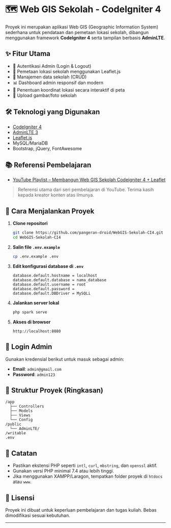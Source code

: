 # 🗺️ Web GIS Sekolah - CodeIgniter 4

Proyek ini merupakan aplikasi Web GIS (Geographic Information System) sederhana untuk pendataan dan pemetaan lokasi sekolah, dibangun menggunakan framework **CodeIgniter 4** serta tampilan berbasis **AdminLTE**.

## ✨ Fitur Utama

- 🔐 Autentikasi Admin (Login & Logout)
- 📍 Pemetaan lokasi sekolah menggunakan Leaflet.js
- 🏫 Manajemen data sekolah (CRUD)
- 📊 Dashboard admin responsif dan modern
- 🧭 Penentuan koordinat lokasi secara interaktif di peta
- 📁 Upload gambar/foto sekolah

## 🛠️ Teknologi yang Digunakan

- [CodeIgniter 4](https://codeigniter.com/)
- [AdminLTE 3](https://adminlte.io/)
- [Leaflet.js](https://leafletjs.com/)
- MySQL/MariaDB
- Bootstrap, jQuery, FontAwesome

## 📚 Referensi Pembelajaran

- [YouTube Playlist – Membangun Web GIS Sekolah Codeigniter 4 + Leaflet](https://youtube.com/playlist?list=PLYfaT5HP5yRrZa_MW_eQymabg4oKVq3D1&si=lx3skJM382Oww9II)
> Referensi utama dari seri pembelajaran di YouTube. Terima kasih kepada kreator konten atas ilmunya.

## 🚀 Cara Menjalankan Proyek

1. **Clone repositori**

   ```bash
   git clone https://github.com/pangeran-droid/WebGIS-Sekolah-CI4.git
   cd WebGIS-Sekolah-CI4
   ```

2. **Salin file `.env.example`**

   ```bash
   cp .env.example .env
   ```

3. **Edit konfigurasi database di `.env`**

   ```
   database.default.hostname = localhost
   database.default.database = nama_database
   database.default.username = root
   database.default.password =
   database.default.DBDriver = MySQLi
   ```

4. **Jalankan server lokal**

   ```bash
   php spark serve
   ```

5. **Akses di browser**
   ```
   http://localhost:8080
   ```

## 🔑 Login Admin

Gunakan kredensial berikut untuk masuk sebagai admin:

- **Email**: `admin@gmail.com`
- **Password**: `admin123`

## 🧭 Struktur Proyek (Ringkasan)

```
/app
  ├── Controllers
  ├── Models
  ├── Views
  └── Config
/public
  └── AdminLTE/
/writable
.env
```

## 📌 Catatan

- Pastikan ekstensi PHP seperti `intl`, `curl`, `mbstring`, dan `openssl` aktif.
- Gunakan versi PHP minimal 7.4 atau lebih tinggi.
- Jika menggunakan XAMPP/Laragon, tempatkan folder proyek di `htdocs` atau `www`.

## 📄 Lisensi

Proyek ini dibuat untuk keperluan pembelajaran dan tugas kuliah. Bebas dimodifikasi sesuai kebutuhan.

---
